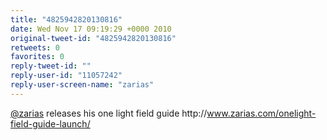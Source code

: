 ```yaml
---
title: "4825942820130816"
date: Wed Nov 17 09:19:29 +0000 2010
original-tweet-id: "4825942820130816"
retweets: 0
favorites: 0
reply-tweet-id: ""
reply-user-id: "11057242"
reply-user-screen-name: "zarias"
---
```

<a href="https://twitter.com/zarias">@zarias</a> releases his one light field guide http://<a href="https://www.zarias.com/onelight-field-guide-launch/">www.zarias.com/onelight-field-guide-launch/</a>
